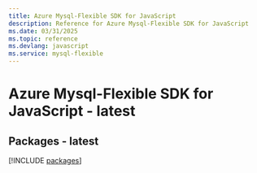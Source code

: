 ```yaml
---
title: Azure Mysql-Flexible SDK for JavaScript
description: Reference for Azure Mysql-Flexible SDK for JavaScript
ms.date: 03/31/2025
ms.topic: reference
ms.devlang: javascript
ms.service: mysql-flexible
---
```

# Azure Mysql-Flexible SDK for JavaScript - latest
## Packages - latest
[!INCLUDE [packages](mysql-flexible-index.md)]